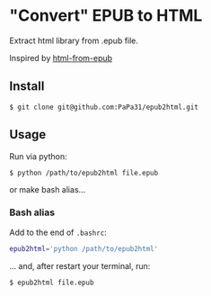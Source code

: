 # "Convert" EPUB to HTML

Extract html library from .epub file.

Inspired by [html-from-epub](https://github.com/casperlehmann/html-from-epub)

## Install

```shell
$ git clone git@github.com:PaPa31/epub2html.git
```

## Usage

Run via python:

```shell
$ python /path/to/epub2html file.epub
```

or make bash alias...

### Bash alias

Add to the end of `.bashrc`:

```bash
epub2html='python /path/to/epub2html'
```

... and, after restart your terminal, run:

```shell
$ epub2html file.epub
```
